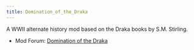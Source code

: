 ```yaml
---
title: Domination_of_the_Draka
---
```

 A WWII alternate history mod based on the Draka books by S.M. Stirling.

*   Mod Forum: [Domination of the Draka](http://forum.paradoxplaza.com/forum/showthread.php?t=258324)